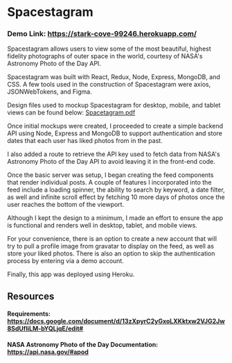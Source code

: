 # Spacestagram

### Demo Link: https://stark-cove-99246.herokuapp.com/

Spacestagram allows users to view some of the most beautiful, highest fidelity photographs of outer space in the world, courtesy of NASA's Astronomy Photo of the Day API. 

Spacestagram was built with React, Redux, Node, Express, MongoDB, and CSS. A few tools used in the construction of Spacestagram were axios, JSONWebTokens, and Figma.

Design files used to mockup Spacestagram for desktop, mobile, and tablet views can be found below: 
[Spacetagram.pdf](https://github.com/alto4/spacestagram/files/7832380/Spacetagram.pdf)

Once initial mockups were created, I proceeded to create a simple backend API using Node, Express and MongoDB to support authentication and store dates that each user has liked photos from in the past. 

I also added a route to retrieve the API key used to fetch data from NASA's Astronomy Photo of the Day API to avoid leaving it in the front-end code.

Once the basic server was setup, I began creating the feed components that render individual posts. A couple of features I incorporated into the feed include a loading spinner, the ability to search by keyword, a date filter, as well and infinite scroll effect by fetching 10 more days of photos once the user reaches the bottom of the viewport. 

Although I kept the design to a minimum, I made an effort to ensure the app is functional and renders well in desktop, tablet, and mobile views.

For your convenience, there is an option to create a new account that will try to pull a profile image from gravatar to display on the feed, as well as store your liked photos. There is also an option to skip the authentication process by entering via a demo account. 

Finally, this app was deployed using Heroku. 

## Resources

#### Requirements: https://docs.google.com/document/d/13zXpyrC2yGxoLXKktxw2VJG2Jw8SdUfliLM-bYQLjqE/edit#

#### NASA Astronomy Photo of the Day Documentation: https://api.nasa.gov/#apod
